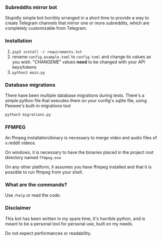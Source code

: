 ### Subreddits mirror bot

Stupidly simple bot horribly arranged in a short time to provide a way to create Telegram channels that mirror one or more subreddits, which are completely customizable from Telegram.

### Installation

1. `pip3 install -r requirements.txt`
2. rename `config.example.toml` to `config.toml` and change its values as you wish. "_CHANGEME_" values **need** to be changed with your API keys/tokens
3. `python3 main.py`


### Database migrations

There have been multiple database migrations during tests.
There's a simple python file that executes them on your config's sqlite file, using Peewee's built-in migrations tool

```bash
python3 migrations.py
```

### FFMPEG

An ffmpeg installation/binary is necessary to merge video and audio files of v.reddit videos.

On windows, it is necessary to have the binaries placed in the project root directory named `ffmpeg.exe`

On any other platform, it assumes you have ffmpeg installed and that it is possible to run ffmpeg from your shell.

### What are the commands?

Use `/help` or read the code.

### Disclaimer

This bot has been written in my spare time, it's horrible python, and is meant to be a personal tool for personal use, built on my needs.

Do not expect performances or readability.

